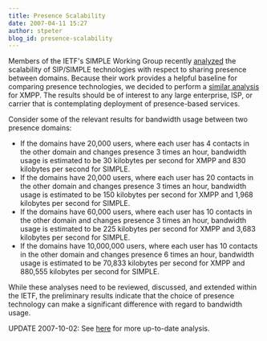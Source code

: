 ```yaml
---
title: Presence Scalability
date: 2007-04-11 15:27
author: stpeter
blog_id: presence-scalability
---
```


Members of the IETF's SIMPLE Working Group recently [analyzed](http://www.ietf.org/internet-drafts/draft-ietf-simple-interdomain-scaling-analysis-00.txt) the scalability of SIP/SIMPLE technologies with respect to sharing presence between domains. Because their work provides a helpful baseline for comparing presence technologies, we decided to perform a [similar analysis](http://www.xmpp.org/internet-drafts/draft-saintandre-xmpp-presence-analysis-00.html) for XMPP. The results should be of interest to any large enterprise, ISP, or carrier that is contemplating deployment of presence-based services.

Consider some of the relevant results for bandwidth usage between two presence domains:

-   If the domains have 20,000 users, where each user has 4 contacts in the other domain and changes presence 3 times an hour, bandwidth usage is estimated to be 30 kilobytes per second for XMPP and 830 kilobytes per second for SIMPLE.
-   If the domains have 20,000 users, where each user has 20 contacts in the other domain and changes presence 3 times an hour, bandwidth usage is estimated to be 150 kilobytes per second for XMPP and 1,968 kilobytes per second for SIMPLE.
-   If the domains have 60,000 users, where each user has 10 contacts in the other domain and changes presence 3 times an hour, bandwidth usage is estimated to be 225 kilobytes per second for XMPP and 3,683 kilobytes per second for SIMPLE.
-   If the domains have 10,000,000 users, where each user has 10 contacts in the other domain and changes presence 6 times an hour, bandwidth usage is estimated to be 70,833 kilobytes per second for XMPP and 880,555 kilobytes per second for SIMPLE.

While these analyses need to be reviewed, discussed, and extended within the IETF, the preliminary results indicate that the choice of presence technology can make a significant difference with regard to bandwidth usage.

UPDATE 2007-10-02: See [here](https://stpeter.im/?p=2051) for more up-to-date analysis.
